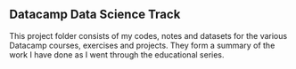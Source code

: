 ## Datacamp Data Science Track

This project folder consists of my codes, notes and datasets for the various Datacamp courses, exercises and projects. They form a summary of the work I have done as I went through the educational series. 
